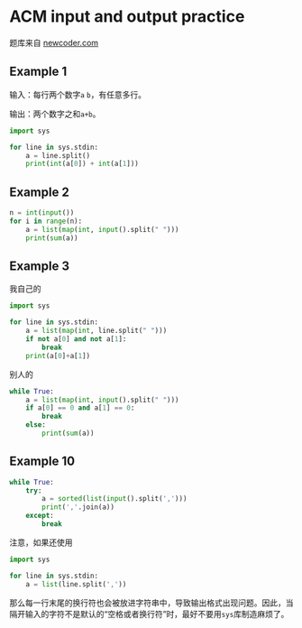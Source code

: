 # ACM input and output practice
题库来自 [newcoder.com](https://www.nowcoder.com/exam/test/27976983/summary)

## Example 1
输入：每行两个数字`a` `b`，有任意多行。

输出：两个数字之和`a+b`。
```python
import sys

for line in sys.stdin:
    a = line.split()
    print(int(a[0]) + int(a[1]))
```

## Example 2
```python
n = int(input())
for i in range(n):
    a = list(map(int, input().split(" ")))
    print(sum(a))
```

## Example 3
我自己的
```python
import sys

for line in sys.stdin:
    a = list(map(int, line.split(" ")))
    if not a[0] and not a[1]:
        break
    print(a[0]+a[1])
```
别人的
```python
while True:
    a = list(map(int, input().split(" ")))
    if a[0] == 0 and a[1] == 0:
        break
    else:
        print(sum(a))
```

## Example 10
```python
while True:
    try:
        a = sorted(list(input().split(',')))
        print(','.join(a))
    except:
        break
```
注意，如果还使用
```python
import sys

for line in sys.stdin:
    a = list(line.split(','))
```
那么每一行末尾的换行符也会被放进字符串中，导致输出格式出现问题。因此，当隔开输入的字符不是默认的“空格或者换行符”时，最好不要用`sys`库制造麻烦了。
